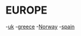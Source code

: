 # EUROPE
-[uk](./uk/README.md)
-[greece](./greece/README.md)
-[Norway](./Norway/README.md)
-[spain](spain/README.md)
